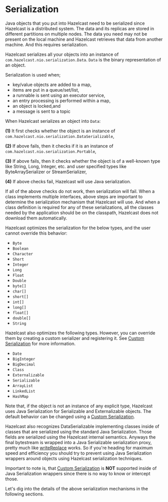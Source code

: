 


# Serialization

Java objects that you put into Hazelcast need to be serialized since Hazelcast is a distributed system. The data and its replicas are stored in different partitions on multiple nodes. The data you need may not be present on the local machine and Hazelcast retrieves that data from another machine. And this requires serialization.

Hazelcast serializes all your objects into an instance of `com.hazelcast.nio.serialization.Data`. `Data` is the binary representation of an object. 

Serialization is used when;

- key/value objects are added to a map,
- items are put in a queue/set/list,
- a runnable is sent using an executor service,
- an entry processing is performed within a map,
- an object is locked,and
- a message is sent to a topic

When Hazelcast serializes an object into `Data`:

**(1)** It first checks whether the object is an instance of `com.hazelcast.nio.serialization.DataSerializable`, 

**(2)** If above fails, then it checks if it is an instance of `com.hazelcast.nio.serialization.Portable`,

**(3)** If above fails, then it checks whether the object is of a well-known type like String, Long, Integer, etc. and user specified types like ByteArraySerializer or StreamSerializer,

**(4)** If above checks fail, Hazelcast will use Java serialization.

If all of the above checks do not work, then serialization will fail. When a class implements multiple interfaces, above steps are important to determine the serialization mechanism that Hazelcast will use. And when a class definition is required for any of these serializations, all the classes needed by the application should be on the classpath, Hazelcast does not download them automatically.

Hazelcast optimizes the serialization for the below types, and the user cannot override this behavior:

- `Byte`
- `Boolean`
- `Character`
- `Short`
- `Integer`
- `Long`
- `Float`
- `Double`
- `byte[]`
- `char[]`
- `short[]`
- `int[]`
- `long[]`
- `float[]`
- `double[]`
- `String`

Hazelcast also optimizes the following types. However, you can override them by creating a custom serializer and registering it. See [Custom Serialization](#custom-serialization) for more information.

- `Date`
- `BigInteger`
- `BigDecimal`
- `Class`
- `Externalizable`
- `Serializable`
- `ArrayList`
- `LinkedList`
- `HashMap`

Note that, if the object is not an instance of any explicit type, Hazelcast uses Java Serialization for Serializable and Externalizable objects. The default behavior can be changed using a [Custom Serialization](#custom-serialization).

Hazelcast also recognizes DataSerializable implementing classes inside of classes that are serialized using the standard Java Serialization. Those fields are serialized using the Hazelcast internal semantics. Anyways the final bytestream is wrapped into a Java Serializable
serialization proxy, pretty much like [writeReplace](http://docs.oracle.com/javase/8/docs/platform/serialization/spec/output.html#a5324) works. So if you're heading for maximum speed and efficiency you should try to prevent using Java Serialization wrappers around objects
using Hazelcast serialization techniques.

Important to note is, that [Custom Serialization](#custom-serialization) is **NOT** supported inside of Java Serialization wrappers since there is no way to know or intercept those.

Let's dig into the details of the above serialization mechanisms in the following sections.
